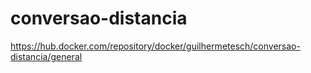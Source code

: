 # conversao-distancia

https://hub.docker.com/repository/docker/guilhermetesch/conversao-distancia/general
